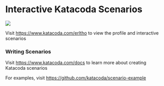 # Interactive Katacoda Scenarios

[![](http://shields.katacoda.com/katacoda/erltho/count.svg)](https://www.katacoda.com/erltho "Get your profile on Katacoda.com")

Visit https://www.katacoda.com/erltho to view the profile and interactive scenarios

### Writing Scenarios
Visit https://www.katacoda.com/docs to learn more about creating Katacoda scenarios

For examples, visit https://github.com/katacoda/scenario-example
